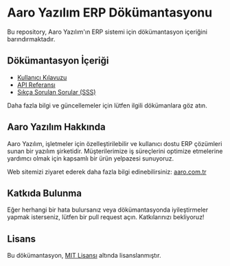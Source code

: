 # Aaro Yazılım ERP Dökümantasyonu

Bu repository, Aaro Yazılım'ın ERP sistemi için dökümantasyon içeriğini barındırmaktadır.

## Dökümantasyon İçeriği

- [Kullanıcı Kılavuzu](Icindekiler.md)
- [API Referansı](API/Icindekiler.md)
- [Sıkça Sorulan Sorular (SSS)](sss.md)

Daha fazla bilgi ve güncellemeler için lütfen ilgili dökümanlara göz atın.

## Aaro Yazılım Hakkında

Aaro Yazılım, işletmeler için özelleştirilebilir ve kullanıcı dostu ERP çözümleri sunan bir yazılım şirketidir. Müşterilerimize iş süreçlerini optimize etmelerine yardımcı olmak için kapsamlı bir ürün yelpazesi sunuyoruz.

Web sitemizi ziyaret ederek daha fazla bilgi edinebilirsiniz: [aaro.com.tr](https://www.aaro.com.tr)

## Katkıda Bulunma

Eğer herhangi bir hata bulursanız veya dökümantasyonda iyileştirmeler yapmak isterseniz, lütfen bir pull request açın. Katkılarınızı bekliyoruz!

## Lisans

Bu dökümantasyon, [MIT Lisansı](LICENSE) altında lisanslanmıştır.

